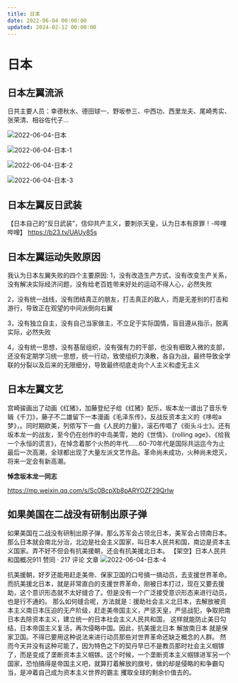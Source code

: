 ```yaml
---
title: 日本
date: 2022-06-04 00:00:00
updated: 2024-02-12 00:00:00
---
```



# 日本

## 日本左翼流派

日共主要人员：幸德秋水、德田球一、野坂参三、中西功、西里龙夫、尾崎秀实、张荣清、相谷佐代子…

![2022-06-04-日本](assets/2022-06-04-日本.jpeg)

![2022-06-04-日本-1](assets/2022-06-04-日本-1.jpeg)

![2022-06-04-日本-2](assets/2022-06-04-日本-2.jpeg)

![2022-06-04-日本-3](assets/2022-06-04-日本-3.jpeg)



## 日本左翼反日武装

【日本自己的“反日武装”，信仰共产主义，要刺杀天皇，认为日本有原罪！-哔哩哔哩】 https://b23.tv/UAUy85s

## 日本左翼运动失败原因

我认为日本左翼失败的四个主要原因:
1，没有改造生产方式，没有改变生产关系，没有解决实际经济问题，没有给老百姓带来好处的运动不得人心，必然失败

2，没有统一战线，没有团结真正的朋友，打击真正的敌人，而是无差别的打击和游行，导致正在观望的中间派倒向右翼

3，没有独立自主，没有自己当家做主，不立足于实际国情，盲目遵从指示，脱离实际，必然失败

4，没有统一思想，没有基层组织，没有强有力的干部，也没有细致入微的支部，还没有定期学习统一思想，统一行动，致使组织力涣散，各自为战，最终导致全学联的分裂以及后来的无限细分，导致最终彻底走向个人主义和虚无主义

## 日本左翼文艺

宫崎骏画出了动画《红猪》，加藤登纪子给《红猪》配乐，坂本龙一谱出了音乐专辑《千刀》，藤子不二雄留下一本漫画《毛泽东传》，反战反资本主义的《哆啦a梦》，。同时期欧美，列侬写下一曲《人民的力量》，滚石传唱了《街头斗士》。还有坂本龙一的战友，至今仍在创作的中岛美雪，她的《世情》、《rolling age》、《给我一个永恒的谎言》，在悼念着那个火热的年代……60-70年代是国际共运迄今为止最后一次高潮，全球都出现了大量左派文艺作品。革命尚未成功，火种尚未熄灭，将来一定会有新高潮。

**悼念坂本龙一同志**

https://mp.weixin.qq.com/s/Sc0BcpXb8pARYOZF29QrIw

## 如果美国在二战没有研制出原子弹

如果美国在二战没有研制出原子弹，那么苏军会占领北日本，美军会占领南日本。那么日本就会南北分治，北边是社会主义国家，叫日本人民共和国，南边是资本主义国家。弄不好不但会有抗美援朝，还会有抗美援北日本。
【架空】日本人民共和国概况911 赞同 · 217 评论 文章
![2022-06-04-日本-4](assets/2022-06-04-日本-4.jpeg)

抗美援朝，好歹还能用赶走美帝、保家卫国的口号搞一搞动员，去支援世界革命。而抗美援北日本，就是非常直白的支援世界革命，刚被日本打过，现在又要去援助，这个意识形态就不太好缝合了。但是没有一个广泛接受意识形态来进行动员，也是行不通的。
那么如何缝合呢，方法就是：援助社会主义北日本，去解放被资本主义南日本压迫的无产阶级，赶走美帝国主义，严惩天皇，严惩战犯，争取把南日本去除资本主义，建立统一的日本社会主义人民共和国， 这样就能防止美日勾结，日本帝国主义复活，再次侵略中国。因此，抗美援北日本 解放南日本 就是保家卫国。不得已要用这种说法来进行动员那些对世界革命还缺乏概念的人群。
然而今天并没有这种可能了，因为特色之下的契丹早已不是教员那时社会主义帼镓了，而是变成了垄断资本主义帼镓。这个时候，一个垄断资本主义帼镓进军另一个国家，恐怕搞得是帝国主义吧，就算打着解放的旗号，做的却是侵略的和争霸勾当，是冲着自己成为资本主义世界的霸主 攫取全球的剩余价值去的。
